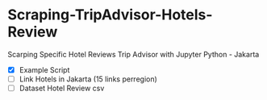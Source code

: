 # Scraping-TripAdvisor-Hotels-Review
Scarping Specific Hotel Reviews Trip Advisor with Jupyter Python - Jakarta

- [x] Example Script
- [ ] Link Hotels in Jakarta (15 links perregion)
- [ ] Dataset Hotel Review csv
